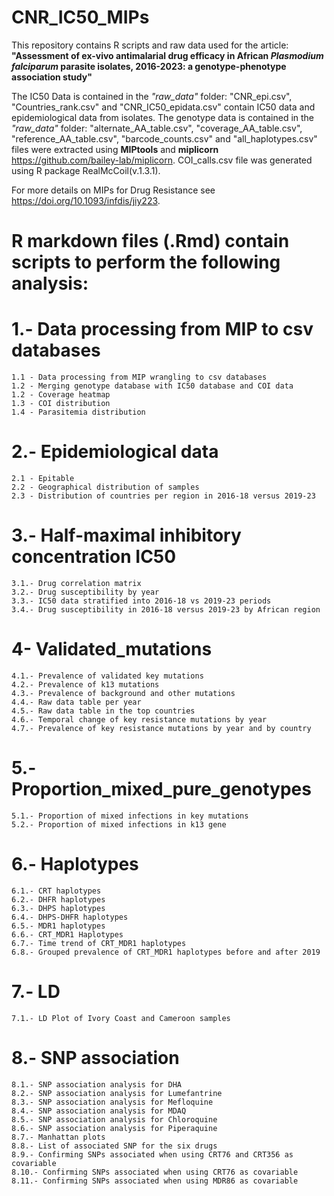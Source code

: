 # CNR_IC50_MIPs
This repository contains R scripts and raw data used for the article:  **"Assessment of ex-vivo antimalarial drug efficacy in African *Plasmodium falciparum* parasite isolates, 2016-2023: a genotype-phenotype association study"**

The IC50 Data is contained in the *"raw_data"* folder: "CNR_epi.csv", "Countries_rank.csv" and "CNR_IC50_epidata.csv" contain IC50 data and epidemiological data from isolates.
The genotype data is contained in the *"raw_data"* folder: "alternate_AA_table.csv", "coverage_AA_table.csv", "reference_AA_table.csv", "barcode_counts.csv" and "all_haplotypes.csv" files were extracted using **MIPtools** and **miplicorn** <https://github.com/bailey-lab/miplicorn>.
COI_calls.csv file was generated using R package RealMcCoil(v.1.3.1).

For more details on MIPs for Drug Resistance see <https://doi.org/10.1093/infdis/jiy223>.

# R markdown files (.Rmd) contain scripts to perform the following analysis:

# 1.- Data processing from MIP to csv databases
	1.1 - Data processing from MIP wrangling to csv databases
	1.2 - Merging genotype database with IC50 database and COI data
	1.2 - Coverage heatmap 
	1.3 - COI distribution
	1.4 - Parasitemia distribution

# 2.- Epidemiological data
	2.1 - Epitable
	2.2 - Geographical distribution of samples
	2.3 - Distribution of countries per region in 2016-18 versus 2019-23

# 3.- Half-maximal inhibitory concentration IC50
	3.1.- Drug correlation matrix
	3.2.- Drug susceptibility by year
	3.3.- IC50 data stratified into 2016-18 vs 2019-23 periods
	3.4.- Drug susceptibility in 2016-18 versus 2019-23 by African region

# 4- Validated_mutations
	4.1.- Prevalence of validated key mutations
	4.2.- Prevalence of k13 mutations
	4.3.- Prevalence of background and other mutations
	4.4.- Raw data table per year
	4.5.- Raw data table in the top countries
	4.6.- Temporal change of key resistance mutations by year
	4.7.- Prevalence of key resistance mutations by year and by country

# 5.- Proportion_mixed_pure_genotypes
	5.1.- Proportion of mixed infections in key mutations
	5.2.- Proportion of mixed infections in k13 gene

# 6.- Haplotypes
	6.1.- CRT haplotypes
	6.2.- DHFR haplotypes
	6.3.- DHPS haplotypes
	6.4.- DHPS-DHFR haplotypes
	6.5.- MDR1 haplotypes
	6.6.- CRT_MDR1 Haplotypes
	6.7.- Time trend of CRT_MDR1 haplotypes
	6.8.- Grouped prevalence of CRT_MDR1 haplotypes before and after 2019

# 7.- LD
	7.1.- LD Plot of Ivory Coast and Cameroon samples

# 8.- SNP association
	8.1.- SNP association analysis for DHA
	8.2.- SNP association analysis for Lumefantrine
	8.3.- SNP association analysis for Mefloquine
	8.4.- SNP association analysis for MDAQ
	8.5.- SNP association analysis for Chloroquine
	8.6.- SNP association analysis for Piperaquine
	8.7.- Manhattan plots
	8.8.- List of associated SNP for the six drugs
	8.9.- Confirming SNPs associated when using CRT76 and CRT356 as covariable
	8.10.- Confirming SNPs associated when using CRT76 as covariable
	8.11.- Confirming SNPs associated when using MDR86 as covariable
